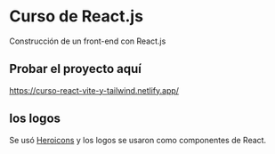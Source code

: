# Curso de React.js

Construcción de un front-end con React.js

## Probar el proyecto aquí
https://curso-react-vite-y-tailwind.netlify.app/

## los logos
Se usó [Heroicons](https://heroicons.com/) y los logos se usaron como componentes de React.